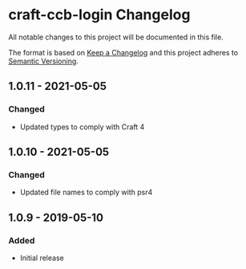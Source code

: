 # craft-ccb-login Changelog

All notable changes to this project will be documented in this file.

The format is based on [Keep a Changelog](http://keepachangelog.com/) and this project adheres to [Semantic Versioning](http://semver.org/).

## 1.0.11 - 2021-05-05
### Changed
- Updated types to comply with Craft 4

## 1.0.10 - 2021-05-05
### Changed
- Updated file names to comply with psr4

## 1.0.9 - 2019-05-10
### Added
- Initial release
